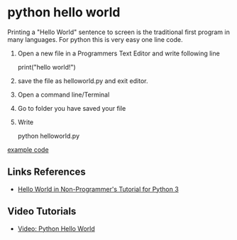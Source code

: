 # python hello world

Printing a "Hello World" sentence to screen is the traditional first program in many languages.
For python this is very easy one line code.

1. Open a new file in a Programmers Text Editor and write following line

	print("hello world!")

2. save the file as helloworld.py and exit editor.

3. Open a command line/Terminal

4. Go to folder you have saved your file 

5. Write 

	python helloworld.py


[example code](Examples/helloworld.py)


## Links References

- [Hello World in Non-Programmer's Tutorial for Python 3](https://en.wikibooks.org/wiki/Non-Programmer%27s_Tutorial_for_Python_3/Hello,_World)


## Video Tutorials

- [Video: Python Hello World](https://youtu.be/KOdfpbnWLVo)
